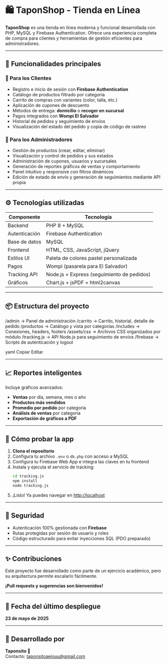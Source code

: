 # 🛍️ TaponShop - Tienda en Línea

**TaponShop** es una tienda en línea moderna y funcional desarrollada con PHP, MySQL y Firebase Authentication. Ofrece una experiencia completa de compra para clientes y herramientas de gestión eficientes para administradores.

---

## 🚀 Funcionalidades principales

### 🛒 Para los Clientes

- Registro e inicio de sesión con **Firebase Authentication**
- Catálogo de productos filtrado por categoría
- Carrito de compras con variantes (color, talla, etc.)
- Aplicación de cupones de descuento
- Métodos de entrega: **domicilio** o **recoger en sucursal**
- Pagos integrados con **Wompi El Salvador**
- Historial de pedidos y seguimiento de envíos
- Visualización del estado del pedido y copia de código de rastreo

### 🔐 Para los Administradores

- Gestión de productos (crear, editar, eliminar)
- Visualización y control de pedidos y sus estados
- Administración de cupones, usuarios y sucursales
- Generación de reportes gráficos de ventas y comportamiento
- Panel intuitivo y responsive con filtros dinámicos
- Edición de estado de envío y generación de seguimientos mediante API propia

---

## ⚙️ Tecnologías utilizadas

| Componente       | Tecnología                         |
|------------------|-------------------------------------|
| Backend          | PHP 8 + MySQL                      |
| Autenticación    | Firebase Authentication            |
| Base de datos    | MySQL                              |
| Frontend         | HTML, CSS, JavaScript, jQuery      |
| Estilos UI       | Paleta de colores pastel personalizada |
| Pagos            | Wompi (pasarela para El Salvador)  |
| Tracking API     | Node.js + Express (seguimiento de pedidos) |
| Gráficos         | Chart.js + jsPDF + html2canvas      |

---

## 📦 Estructura del proyecto

/admin → Panel de administración
/carrito → Carrito, historial, detalle de pedido
/productos → Catálogo y vista por categorías
/includes → Conexiones, headers, footers
/assets/css → Archivos CSS organizados por módulo
/tracking.js → API Node.js para seguimiento de envíos
/firebase → Scripts de autenticación y logout

yaml
Copiar
Editar

---

## 📈 Reportes inteligentes

Incluye gráficos avanzados:

- **Ventas** por día, semana, mes o año
- **Productos más vendidos**
- **Promedio por pedido** por categoría
- **Análisis de ventas** por categoría
- **Exportación de gráficos a PDF**

---

## 🧪 Cómo probar la app

1. **Clona el repositorio**
2. Configura tu archivo `.env` o `db.php` con acceso a MySQL
3. Configura tu Firebase Web App e integra las claves en tu frontend
4. Instala y ejecuta el servicio de tracking:
   ```bash
   cd tracking.js
   npm install
   node tracking.js
   ```
5. ¡Listo! Ya puedes navegar en [http://localhost](http://localhost)

---

## 🔐 Seguridad

- Autenticación 100% gestionada con **Firebase**
- Rutas protegidas por sesión de usuario y roles
- Código estructurado para evitar inyecciones SQL (PDO preparado)

---

## ✨ Contribuciones

Este proyecto fue desarrollado como parte de un ejercicio académico, pero su arquitectura permite escalarlo fácilmente.

**¡Pull requests y sugerencias son bienvenidos!**

---

## 📅 Fecha del último despliegue

**23 de mayo de 2025**

---

## 👤 Desarrollado por

**Taponsito 🧠**  
Contacto: [taponsitoaeiouu@gmail.com](mailto:taponsitoaeiouu@gmail.com)